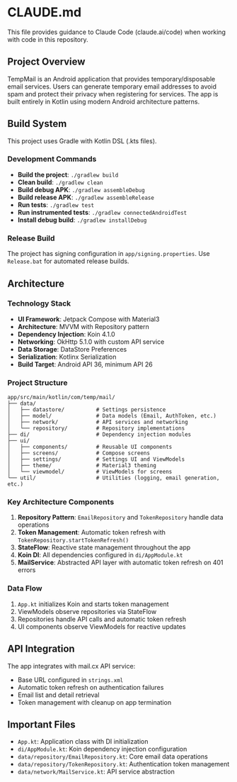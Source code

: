 # CLAUDE.md

This file provides guidance to Claude Code (claude.ai/code) when working with code in this repository.

## Project Overview

TempMail is an Android application that provides temporary/disposable email services. Users can generate temporary email addresses to avoid spam and protect their privacy when registering for services. The app is built entirely in Kotlin using modern Android architecture patterns.

## Build System

This project uses Gradle with Kotlin DSL (.kts files).

### Development Commands

- **Build the project**: `./gradlew build`
- **Clean build**: `./gradlew clean`
- **Build debug APK**: `./gradlew assembleDebug`
- **Build release APK**: `./gradlew assembleRelease`
- **Run tests**: `./gradlew test`
- **Run instrumented tests**: `./gradlew connectedAndroidTest`
- **Install debug build**: `./gradlew installDebug`

### Release Build

The project has signing configuration in `app/signing.properties`. Use `Release.bat` for automated release builds.

## Architecture

### Technology Stack

- **UI Framework**: Jetpack Compose with Material3
- **Architecture**: MVVM with Repository pattern
- **Dependency Injection**: Koin 4.1.0
- **Networking**: OkHttp 5.1.0 with custom API service
- **Data Storage**: DataStore Preferences
- **Serialization**: Kotlinx Serialization
- **Build Target**: Android API 36, minimum API 26

### Project Structure

```
app/src/main/kotlin/com/temp/mail/
├── data/
│   ├── datastore/          # Settings persistence
│   ├── model/              # Data models (Email, AuthToken, etc.)
│   ├── network/            # API services and networking
│   └── repository/         # Repository implementations
├── di/                     # Dependency injection modules
├── ui/
│   ├── components/         # Reusable UI components
│   ├── screens/            # Compose screens
│   ├── settings/           # Settings UI and ViewModels
│   ├── theme/              # Material3 theming
│   └── viewmodel/          # ViewModels for screens
└── util/                   # Utilities (logging, email generation, etc.)
```

### Key Architecture Components

1. **Repository Pattern**: `EmailRepository` and `TokenRepository` handle data operations
2. **Token Management**: Automatic token refresh with `TokenRepository.startTokenRefresh()`
3. **StateFlow**: Reactive state management throughout the app
4. **Koin DI**: All dependencies configured in `di/AppModule.kt`
5. **MailService**: Abstracted API layer with automatic token refresh on 401 errors

### Data Flow

1. `App.kt` initializes Koin and starts token management
2. ViewModels observe repositories via StateFlow
3. Repositories handle API calls and automatic token refresh
4. UI components observe ViewModels for reactive updates

## API Integration

The app integrates with mail.cx API service:
- Base URL configured in `strings.xml`
- Automatic token refresh on authentication failures
- Email list and detail retrieval
- Token management with cleanup on app termination

## Important Files

- `App.kt`: Application class with DI initialization
- `di/AppModule.kt`: Koin dependency injection configuration
- `data/repository/EmailRepository.kt`: Core email data operations
- `data/repository/TokenRepository.kt`: Authentication token management
- `data/network/MailService.kt`: API service abstraction